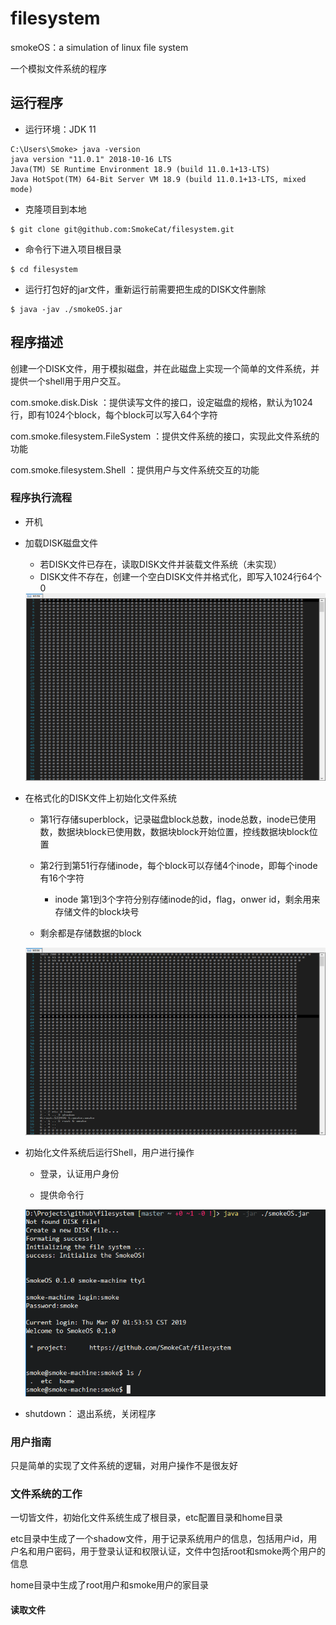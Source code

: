 # filesystem

smokeOS：a simulation of linux file system

一个模拟文件系统的程序

## 运行程序

- 运行环境：JDK 11

```
C:\Users\Smoke> java -version
java version "11.0.1" 2018-10-16 LTS
Java(TM) SE Runtime Environment 18.9 (build 11.0.1+13-LTS)
Java HotSpot(TM) 64-Bit Server VM 18.9 (build 11.0.1+13-LTS, mixed mode)
```

- 克隆项目到本地

```
$ git clone git@github.com:SmokeCat/filesystem.git
```

- 命令行下进入项目根目录

```
$ cd filesystem
```

- 运行打包好的jar文件，重新运行前需要把生成的DISK文件删除

```
$ java -jav ./smokeOS.jar
```

## 程序描述

创建一个DISK文件，用于模拟磁盘，并在此磁盘上实现一个简单的文件系统，并提供一个shell用于用户交互。

com.smoke.disk.Disk	：提供读写文件的接口，设定磁盘的规格，默认为1024行，即有1024个block，每个block可以写入64个字符

com.smoke.filesystem.FileSystem	：提供文件系统的接口，实现此文件系统的功能

com.smoke.filesystem.Shell	：提供用户与文件系统交互的功能

### 程序执行流程

- 开机

- 加载DISK磁盘文件

	- 若DISK文件已存在，读取DISK文件并装载文件系统（未实现）
	- DISK文件不存在，创建一个空白DISK文件并格式化，即写入1024行64个0
	
	<img src="resources/format_disk.png" width=500 height=300 alt="empty disk" />

- 在格式化的DISK文件上初始化文件系统
	
	- 第1行存储superblock，记录磁盘block总数，inode总数，inode已使用数，数据块block已使用数，数据块block开始位置，控线数据块block位置
	- 第2行到第51行存储inode，每个block可以存储4个inode，即每个inode有16个字符
		
		- inode 第1到3个字符分别存储inode的id，flag，onwer id，剩余用来存储文件的block块号

	- 剩余都是存储数据的block
	
	<img src="resources/initial_smokeOS.png" width=500 height=300 alt="initial system" />

- 初始化文件系统后运行Shell，用户进行操作

	- 登录，认证用户身份

	- 提供命令行

	<img src="resources/shell.png" width=500 alt="shell">

- shutdown： 退出系统，关闭程序

### 用户指南

只是简单的实现了文件系统的逻辑，对用户操作不是很友好

### 文件系统的工作

一切皆文件，初始化文件系统生成了根目录，etc配置目录和home目录

etc目录中生成了一个shadow文件，用于记录系统用户的信息，包括用户id，用户名和用户密码，用于登录认证和权限认证，文件中包括root和smoke两个用户的信息

home目录中生成了root用户和smoke用户的家目录


#### 读取文件
